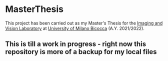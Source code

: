 # MasterThesis
This project has been carried out as my Master's Thesis for the [Imaging and Vision Laboratory](http://www.ivl.disco.unimib.it/) at [University of Milano Bicocca](https://www.unimib.it/) (A.Y. 2021/2022). 

## This is till a work in progress - right now this repository is more of a backup for my local files
